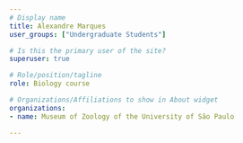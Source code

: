 ```yaml
---
# Display name
title: Alexandre Marques
user_groups: ["Undergraduate Students"]

# Is this the primary user of the site?
superuser: true

# Role/position/tagline
role: Biology course

# Organizations/Affiliations to show in About widget
organizations:
- name: Museum of Zoology of the University of São Paulo

---
```

